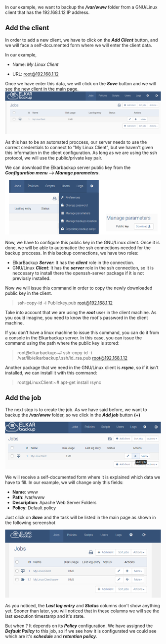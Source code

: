 In our example, we want to backup the **_\/var\/www_** folder from a GNU\/Linux client that has the 192.168.1.12 IP address.

## Add the client

In order to add a new client, we have to click on the **_Add Client_** button, and we will face a self-documented form where we will enter the client data.

In our example,

* Name: _My Linux Client_

* URL: root@192.168.1.12


Once we have enter this data, we will click on the **_Save_** button and we will see the new client in the main page.
![](/assets/clients_tasks_03.png)

As this has to be an automated proccess, our server needs to use the correct credentials to connect to "My Linux Client", but we haven't given this information in the client configuration. As long as we are using the ssh protocol, we will use the public\/private key pair.

We can download the Elkarbackup server public key from the **_Configuration menu --&gt; Manage parameters_**.

![](/assets/clients_jobs_04.png)

Now, we have to configure this public key in the GNU\/Linux client. Once it is done, we will be able to automatice the ssh connections needed for the backup proccess. In this backup connections, we have two roles:

* ElkarBackup _**Server**_: It has the _**client**_ role in the connection.
* GNU\/Linux _**Client**_: It has the _**server**_ role in the ssh connection, so it is neccesary to install there the openssh-server package if it is not previosly installed.

Now we will issue this command in order to copy the newly downloaded public key in the client.

> ssh-copy-id -i Publickey.pub root@192.168.1.12

Take into account that we are using the _**root**_ user in the client machine. As you could imagine, you need to know the root's password in the client machine.

If you don't have a linux machine to issue this command, you can do it from a console in the Elkarbackup server. In this case, you can issue the command using the path where the public key is stored:

> root@elkarbackup:~\# ssh-copy-id -i \/var\/lib\/elkarbackup\/.ssh\/id\_rsa.pub root@192.168.1.12

Another package that we need in the GNU\/Linux client is **_rsync_**, so if it isn't installed, we can install it with this command:

> root@LinuxClient:~\# apt-get install rsync

## Add the job

The next step is to create the job. As we have said before, we want to backup the **_\/var\/www_** folder, so we click in the **_Add job_** button **\(+\)**

![](/assets/clients_jobs_05.png)

We will receive a self-documented form where it is explained which data we have to fill. In our example, we will change only this fields:

* **Name**: www
* **Path**: \/var\/www
* **Description**: Apache Web Server Folders
* **Policy**: Default policy

Just click on **_Save_** and the task will be listed in the main page as shown in the following screenshot

![](/assets/clients_tasks_04.png)

As you noticed, the **_Last log entry_** and **_Status_** columns don't show anything yet. Sooner than later, you will noticed that in these columns we will see the last execution timestamp and it's state.

But when ? It depends on its _**Policy**_ configuration. We have assigned the _**Default Policy**_ to this job, so if we see how it is configurated we could see which are it's **_schedule_** and **_retention policy_**.

